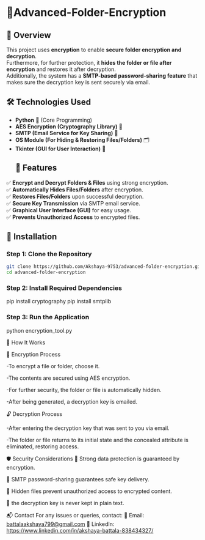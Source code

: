 # 🔐Advanced-Folder-Encryption
## 📌 Overview
This project uses **encryption** to enable **secure folder encryption and decryption**.  
 Furthermore, for further protection, it **hides the folder or file after encryption** and restores it after decryption.  
 Additionally, the system has a **SMTP-based password-sharing feature** that makes sure the decryption key is sent securely via email.
## 🛠️ Technologies Used
- **Python** 🐍 (Core Programming)
- **AES Encryption (Cryptography Library)** 🔐
- **SMTP (Email Service for Key Sharing)** 📧
- **OS Module (For Hiding & Restoring Files/Folders)** 🗂️
- **Tkinter (GUI for User Interaction)** 🎨
  ## 📖 Features
✅ **Encrypt and Decrypt Folders & Files** using strong  encryption.  
✅ **Automatically Hides Files/Folders** after encryption.  
✅ **Restores Files/Folders** upon successful decryption.  
✅ **Secure Key Transmission** via SMTP email service.  
✅ **Graphical User Interface (GUI)** for easy usage.  
✅ **Prevents Unauthorized Access** to encrypted files.
## 🚀 Installation

### **Step 1: Clone the Repository**
```bash
git clone https://github.com/Akshaya-9753/advanced-folder-encryption.git
cd advanced-folder-encryption
```
### **Step 2: Install Required Dependencies**
pip install cryptography
pip install smtplib
### **Step 3: Run the Application**
python encryption_tool.py


🎯 How It Works

🔐 Encryption Process
 
 -To encrypt a file or folder, choose it.
 
 -The contents are secured using AES encryption.
 
 -For further security, the folder or file is automatically hidden.
 
 -After being generated, a decryption key is emailed.

 
 🔓 Decryption Process
 
 -After entering the decryption key that was sent to you via email. 
 
 -The folder or file returns to its initial state and the concealed attribute is eliminated, restoring access.


🛡️ Security Considerations
🔹 Strong data protection is guaranteed by  encryption.

🔹 SMTP password-sharing guarantees safe key delivery.

🔹 Hidden files prevent unauthorized access to encrypted content.

🔹 the decryption key is never kept in plain text.





📬 Contact
For any issues or queries, contact:
📧 Email: battalaakshaya799@gmail.com
🔗 LinkedIn: https://www.linkedin.com/in/akshaya-battala-838434327/
